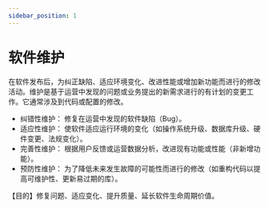```yaml
---
sidebar_position: 1
---
```


# 软件维护

在软件发布后，为纠正缺陷、适应环境变化、改进性能或增加新功能而进行的修改活动。维护是基于运营中发现的问题或业务提出的新需求进行的有计划的变更工作。它通常涉及到代码或配置的修改。

- 纠错性维护： 修复在运营中发现的软件缺陷（Bug）。
- 适应性维护： 使软件适应运行环境的变化（如操作系统升级、数据库升级、硬件变更、法规变化）。
- 完善性维护： 根据用户反馈或运营数据分析，改进现有功能或性能（非新增功能）。
- 预防性维护： 为了降低未来发生故障的可能性而进行的修改（如重构代码以提高可维护性、更新易过期的库）。

【目的】修复问题、适应变化、提升质量、延长软件生命周期价值。
